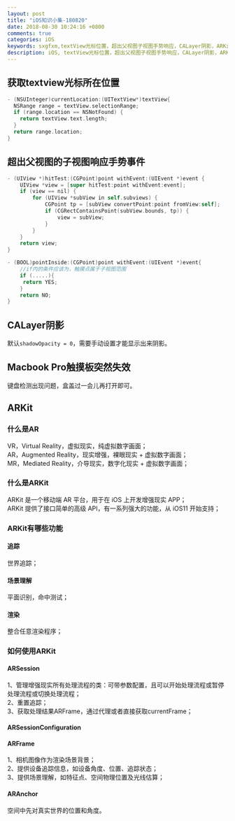 ```yaml
---
layout: post
title: "iOS知识小集-180820"
date: 2018-08-30 10:24:16 +0800
comments: true
categories: iOS
keywords: sxgfxm,textView光标位置，超出父视图子视图手势响应，CALayer阴影，ARKit
description: iOS, textView光标位置，超出父视图子视图手势响应，CALayer阴影，ARKit
---
```


## 获取textview光标所在位置
```objective-c
- (NSUInteger)currentLocation:(UITextView*)textView{
  NSRange range = textView.selectionRange;
  if (range.location == NSNotFound) {
    return textView.text.length;
  }
  return range.location;
}
```

<!-- more -->

## 超出父视图的子视图响应手势事件
```objective-c
- (UIView *)hitTest:(CGPoint)point withEvent:(UIEvent *)event {
    UIView *view = [super hitTest:point withEvent:event];
    if (view == nil) {
        for (UIView *subView in self.subviews) {
            CGPoint tp = [subView convertPoint:point fromView:self];
            if (CGRectContainsPoint(subView.bounds, tp)) {
                view = subView;
            }
        }
    }
    return view;
}

- (BOOL)pointInside:(CGPoint)point withEvent:(UIEvent *)event{
    //if内的条件应该为，触摸点属于子视图范围
    if (.....){
     return YES;
    }
    return NO;
}
```

## CALayer阴影
默认`shadowOpacity = 0`，需要手动设置才能显示出来阴影。

## Macbook Pro触摸板突然失效
键盘检测出现问题，盒盖过一会儿再打开即可。

## ARKit

### 什么是AR
VR，Virtual Reality，虚拟现实，纯虚拟数字画面；  
AR，Augmented Reality，现实增强，裸眼现实 + 虚拟数字画面；  
MR，Mediated Reality，介导现实，数字化现实 + 虚拟数字画面；  

### 什么是ARKit
ARKit 是一个移动端 AR 平台，用于在 iOS 上开发增强现实 APP；  
ARKit 提供了接口简单的高级 API，有一系列强大的功能，从 iOS11 开始支持；  

### ARKit有哪些功能

#### 追踪
世界追踪；

#### 场景理解
平面识别，命中测试；

#### 渲染
整合任意渲染程序；

### 如何使用ARKit

#### ARSession
1、管理增强现实所有处理流程的类：可带参数配置，且可以开始处理流程或暂停处理流程或切换处理流程；  
2、重置追踪；  
3、获取处理结果ARFrame，通过代理或者直接获取currentFrame；  

#### ARSessionConfiguration

#### ARFrame
1、相机图像作为渲染场景背景；  
2、提供设备追踪信息，如设备角度、位置、追踪状态；  
3、提供场景理解，如特征点、空间物理位置及光线估算；  

#### ARAnchor
空间中先对真实世界的位置和角度。